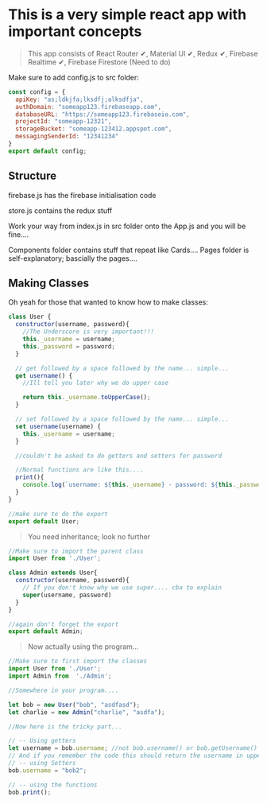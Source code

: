 # This is a very simple react app with important concepts

> This app consists of React Router ✔, Material UI ✔, Redux ✔, Firebase Realtime ✔, Firebase Firestore (Need to do) 

Make sure to add config.js to src folder:
```javascript
const config = {
  apiKey: "as;ldkjfa;lksdfj;alksdfja",
  authDomain: "someapp123.firebaseapp.com",
  databaseURL: "https://someapp123.firebaseio.com",
  projectId: "someapp-12321",
  storageBucket: "someapp-123412.appspot.com",
  messagingSenderId: "12341234"
}
export default config;
```
## Structure
firebase.js has the firebase initialisation code

store.js contains the redux stuff

Work your way from index.js in src folder onto the App.js and you will be fine....

Components folder contains stuff that repeat like Cards....
Pages folder is self-explanatory; bascially the pages....

## Making Classes 
Oh yeah for those that wanted to know how to make classes:

```javascript
class User {
  constructor(username, password){
    //The Underscore is very important!!!
    this._username = username;
    this._password = password;
  }

  // get followed by a space followed by the name... simple...
  get username() {
    //Ill tell you later why we do upper case

    return this._username.toUpperCase();
  }

  // set followed by a space followed by the name... simple...
  set username(username) {
    this._username = username;
  }

  //couldn't be asked to do getters and setters for password

  //Normal functions are like this....
  print(){
    console.log(`username: ${this._username} - password: ${this._password}`)
  }
}

//make sure to do the export
export default User;
```
> You need inheritance; look no further

```javascript
//Make sure to import the parent class
import User from './User';

class Admin extends User{
  constructor(username, password){
    // If you don't know why we use super.... cba to explain
    super(username, password)
  }
}

//again don't forget the export
export default Admin;
```
> Now actually using the program...

```javascript
//Make sure to first import the classes
import User from './User';
import Admin from  './Admin';

//Somewhere in your program....

let bob = new User("bob", "asdfasd");
let charlie = new Admin("charlie", "asdfa");

//Now here is the tricky part...

// -- Using getters
let username = bob.username; //not bob.username() or bob.getUsername()
// And if you remember the code this should return the username in uppercase
// -- using Setters
bob.username = "bob2";

// -- using the functions
bob.print();

```


